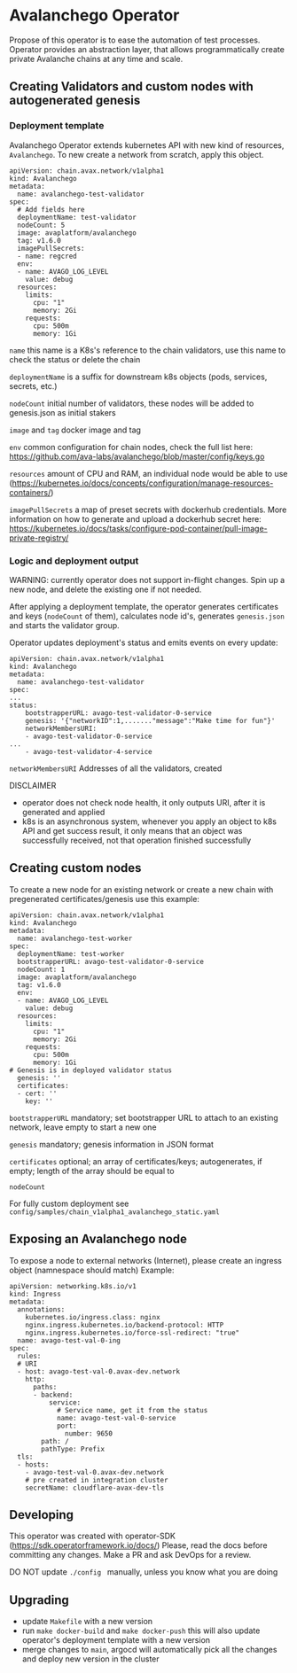 # Avalanchego Operator
Propose of this operator is to ease the automation of test processes. Operator provides an abstraction layer, that allows programmatically create private Avalanche chains at any time and scale.

## Creating Validators and custom nodes with autogenerated genesis

### Deployment template
Avalanchego Operator extends kubernetes API with new kind of resources, `Avalanchego`. To new create a network from scratch, apply this object.

```
apiVersion: chain.avax.network/v1alpha1
kind: Avalanchego
metadata:
  name: avalanchego-test-validator
spec:
  # Add fields here
  deploymentName: test-validator
  nodeCount: 5
  image: avaplatform/avalanchego
  tag: v1.6.0
  imagePullSecrets:
  - name: regcred
  env:
  - name: AVAGO_LOG_LEVEL
    value: debug
  resources:
    limits:
      cpu: "1"
      memory: 2Gi
    requests:
      cpu: 500m
      memory: 1Gi
```

`name` this name is a K8s's reference to the chain validators, use this name to check the status or delete the chain

`deploymentName` is a suffix for downstream k8s objects (pods, services, secrets, etc.)

`nodeCount` initial number of validators, these nodes will be added to genesis.json as initial stakers

`image` and `tag` docker image and tag

`env` common configuration for chain nodes, check the full list here: https://github.com/ava-labs/avalanchego/blob/master/config/keys.go

`resources` amount of CPU and RAM, an individual node would be able to use (https://kubernetes.io/docs/concepts/configuration/manage-resources-containers/)

`imagePullSecrets`  a map of preset secrets with dockerhub credentials. More information on how to generate and upload a dockerhub secret here: https://kubernetes.io/docs/tasks/configure-pod-container/pull-image-private-registry/

### Logic and deployment output
WARNING: currently operator does not support in-flight changes. Spin up a new node, and delete the existing one if not needed.

After applying a deployment template, the operator generates certificates and keys (`nodeCount` of them), calculates node id's, generates `genesis.json` and starts the validator group.

Operator updates deployment's status and emits events on every update:
```
apiVersion: chain.avax.network/v1alpha1
kind: Avalanchego
metadata:
  name: avalanchego-test-validator
spec:
...
status:
    bootstrapperURL: avago-test-validator-0-service
    genesis: '{"networkID":1,......."message":"Make time for fun"}'
    networkMembersURI:
    - avago-test-validator-0-service
...
    - avago-test-validator-4-service
```

`networkMembersURI` Addresses of all the validators, created

DISCLAIMER

* operator does not check node health, it only outputs URI, after it is generated and applied
* k8s is an asynchronous system, whenever you apply an object to k8s API and get success result, it only means that an object was successfully received, not that operation finished successfully

## Creating custom nodes
To create a new node for an existing network or create a new chain with pregenerated certificates/genesis use this example:

```
apiVersion: chain.avax.network/v1alpha1
kind: Avalanchego
metadata:
  name: avalanchego-test-worker
spec:
  deploymentName: test-worker
  bootstrapperURL: avago-test-validator-0-service
  nodeCount: 1
  image: avaplatform/avalanchego
  tag: v1.6.0
  env:
  - name: AVAGO_LOG_LEVEL
    value: debug
  resources:
    limits:
      cpu: "1"
      memory: 2Gi
    requests:
      cpu: 500m
      memory: 1Gi
# Genesis is in deployed validator status
  genesis: ''
  certificates:
  - cert: ''
    key: ''
```

`bootstrapperURL` mandatory; set bootstrapper URL to attach to an existing network, leave empty to start a new one

`genesis` mandatory; genesis information in JSON format

`certificates` optional; an array of certificates/keys; autogenerates, if empty; length of the array should be equal to 

`nodeCount`

For fully custom deployment see `config/samples/chain_v1alpha1_avalanchego_static.yaml`

## Exposing an Avalanchego node
To expose a node to external networks (Internet), please create an ingress object (namnespace should match)
Example:
```
apiVersion: networking.k8s.io/v1
kind: Ingress
metadata:
  annotations:
    kubernetes.io/ingress.class: nginx
    nginx.ingress.kubernetes.io/backend-protocol: HTTP
    nginx.ingress.kubernetes.io/force-ssl-redirect: "true"
  name: avago-test-val-0-ing
spec:
  rules:
  # URI
  - host: avago-test-val-0.avax-dev.network
    http:
      paths:
      - backend:
          service:
            # Service name, get it from the status
            name: avago-test-val-0-service
            port:
              number: 9650
        path: /
        pathType: Prefix
  tls:
  - hosts:
    - avago-test-val-0.avax-dev.network
    # pre created in integration cluster
    secretName: cloudflare-avax-dev-tls
```
## Developing
This operator was created with operator-SDK (https://sdk.operatorframework.io/docs/)
Please, read the docs before committing any changes.
Make a PR and ask DevOps for a review.

DO NOT update `./config ` manually, unless you know what you are doing

## Upgrading

* update `Makefile` with a new version
* run `make docker-build`  and `make docker-push` this will also update operator's deployment template with a new version
* merge changes to `main`, argocd will automatically pick all the changes and deploy new version in the cluster
 